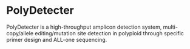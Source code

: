 # PolyDetecter
PolyDetecter is a high-throughput amplicon detection system, multi-copy/allele editing/mutation site detection in polyploid through specific primer design and ALL-one sequencing.
